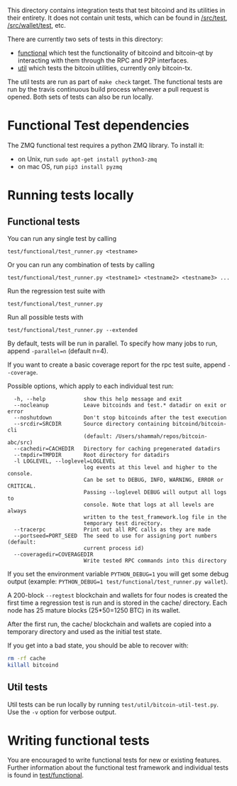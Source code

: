 This directory contains integration tests that test bitcoind and its
utilities in their entirety. It does not contain unit tests, which
can be found in [/src/test](/src/test), [/src/wallet/test](/src/wallet/test),
etc.

There are currently two sets of tests in this directory:

- [functional](/test/functional) which test the functionality of 
bitcoind and bitcoin-qt by interacting with them through the RPC and P2P
interfaces.
- [util](test/util) which tests the bitcoin utilities, currently only
bitcoin-tx.

The util tests are run as part of `make check` target. The functional
tests are run by the travis continuous build process whenever a pull
request is opened. Both sets of tests can also be run locally.

Functional Test dependencies
============================
The ZMQ functional test requires a python ZMQ library. To install it:

- on Unix, run `sudo apt-get install python3-zmq`
- on mac OS, run `pip3 install pyzmq`

Running tests locally
=====================

Functional tests
----------------

You can run any single test by calling

    test/functional/test_runner.py <testname>

Or you can run any combination of tests by calling

    test/functional/test_runner.py <testname1> <testname2> <testname3> ...

Run the regression test suite with

    test/functional/test_runner.py

Run all possible tests with

    test/functional/test_runner.py --extended

By default, tests will be run in parallel. To specify how many jobs to run,
append `-parallel=n` (default n=4).

If you want to create a basic coverage report for the rpc test suite, append `--coverage`.

Possible options, which apply to each individual test run:

```
  -h, --help            show this help message and exit
  --nocleanup           Leave bitcoinds and test.* datadir on exit or error
  --noshutdown          Don't stop bitcoinds after the test execution
  --srcdir=SRCDIR       Source directory containing bitcoind/bitcoin-cli
                        (default: /Users/shammah/repos/bitcoin-abc/src)
  --cachedir=CACHEDIR   Directory for caching pregenerated datadirs
  --tmpdir=TMPDIR       Root directory for datadirs
  -l LOGLEVEL, --loglevel=LOGLEVEL
                        log events at this level and higher to the console.
                        Can be set to DEBUG, INFO, WARNING, ERROR or CRITICAL.
                        Passing --loglevel DEBUG will output all logs to
                        console. Note that logs at all levels are always
                        written to the test_framework.log file in the
                        temporary test directory.
  --tracerpc            Print out all RPC calls as they are made
  --portseed=PORT_SEED  The seed to use for assigning port numbers (default:
                        current process id)
  --coveragedir=COVERAGEDIR
                        Write tested RPC commands into this directory
```

If you set the environment variable `PYTHON_DEBUG=1` you will get some debug
output (example: `PYTHON_DEBUG=1 test/functional/test_runner.py wallet`).

A 200-block `--regtest` blockchain and wallets for four nodes
is created the first time a regression test is run and
is stored in the cache/ directory. Each node has 25 mature
blocks (25*50=1250 BTC) in its wallet.

After the first run, the cache/ blockchain and wallets are
copied into a temporary directory and used as the initial
test state.

If you get into a bad state, you should be able
to recover with:

```bash
rm -rf cache
killall bitcoind
```

Util tests
----------

Util tests can be run locally by running `test/util/bitcoin-util-test.py`. 
Use the `-v` option for verbose output.

Writing functional tests
========================

You are encouraged to write functional tests for new or existing features.
Further information about the functional test framework and individual 
tests is found in [test/functional](/test/functional).
